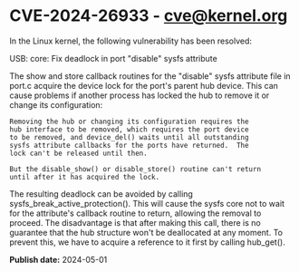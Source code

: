 # CVE-2024-26933 - cve@kernel.org

In the Linux kernel, the following vulnerability has been resolved:

USB: core: Fix deadlock in port "disable" sysfs attribute

The show and store callback routines for the "disable" sysfs attribute
file in port.c acquire the device lock for the port's parent hub
device.  This can cause problems if another process has locked the hub
to remove it or change its configuration:

	Removing the hub or changing its configuration requires the
	hub interface to be removed, which requires the port device
	to be removed, and device_del() waits until all outstanding
	sysfs attribute callbacks for the ports have returned.  The
	lock can't be released until then.

	But the disable_show() or disable_store() routine can't return
	until after it has acquired the lock.

The resulting deadlock can be avoided by calling
sysfs_break_active_protection().  This will cause the sysfs core not
to wait for the attribute's callback routine to return, allowing the
removal to proceed.  The disadvantage is that after making this call,
there is no guarantee that the hub structure won't be deallocated at
any moment.  To prevent this, we have to acquire a reference to it
first by calling hub_get().

**Publish date:** 2024-05-01
